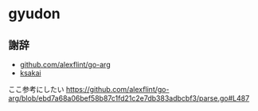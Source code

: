 # gyudon

## 謝辞

- [github.com/alexflint/go-arg](https://github.com/alexflint/go-arg)
- [ksakai]()

ここ参考にしたい
https://github.com/alexflint/go-arg/blob/ebd7a68a06bef58b87c1fd21c2e7db383adbcbf3/parse.go#L487
